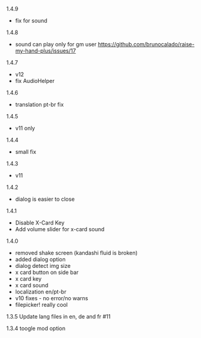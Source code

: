 1.4.9
- fix for sound

1.4.8
- sound can play only for gm user https://github.com/brunocalado/raise-my-hand-plus/issues/17

1.4.7
- v12
- fix AudioHelper

1.4.6
- translation pt-br  fix

1.4.5
- v11 only

1.4.4
- small fix

1.4.3
- v11

1.4.2
- dialog is easier to close

1.4.1
- Disable X-Card Key
-  Add volume slider for x-card sound

1.4.0
- removed shake screen (kandashi fluid is broken)
- added dialog option
- dialog detect img size
- x card button on side bar
- x card key
- x card sound
- localization en/pt-br 
- v10 fixes - no error/no warns
- filepicker! really cool

1.3.5
Update lang files in en, de and fr #11

1.3.4
toogle mod option